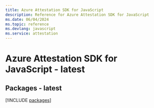 ```yaml
---
title: Azure Attestation SDK for JavaScript
description: Reference for Azure Attestation SDK for JavaScript
ms.date: 06/04/2024
ms.topic: reference
ms.devlang: javascript
ms.service: attestation
---
```

# Azure Attestation SDK for JavaScript - latest
## Packages - latest
[!INCLUDE [packages](attestation-index.md)]